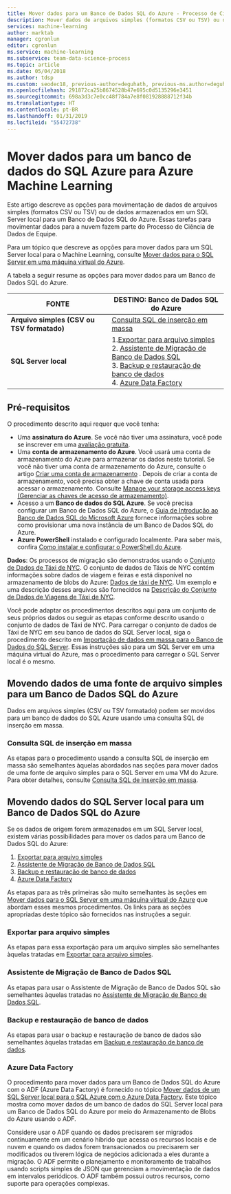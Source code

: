 ```yaml
---
title: Mover dados para um Banco de Dados SQL do Azure - Processo de Ciência de Dados de Equipe
description: Mover dados de arquivos simples (formatos CSV ou TSV) ou de dados armazenados em um SQL Server local para um Banco de Dados SQL do Azure.
services: machine-learning
author: marktab
manager: cgronlun
editor: cgronlun
ms.service: machine-learning
ms.subservice: team-data-science-process
ms.topic: article
ms.date: 05/04/2018
ms.author: tdsp
ms.custom: seodec18, previous-author=deguhath, previous-ms.author=deguhath
ms.openlocfilehash: 291872ca25b8674528b47e695c0d5135296e3451
ms.sourcegitcommit: 698a3d3c7e0cc48f784a7e8f081928888712f34b
ms.translationtype: HT
ms.contentlocale: pt-BR
ms.lasthandoff: 01/31/2019
ms.locfileid: "55472738"
---
```

# <a name="move-data-to-an-azure-sql-database-for-azure-machine-learning"></a>Mover dados para um banco de dados do SQL Azure para Azure Machine Learning

Este artigo descreve as opções para movimentação de dados de arquivos simples (formatos CSV ou TSV) ou de dados armazenados em um SQL Server local para um Banco de Dados SQL do Azure. Essas tarefas para movimentar dados para a nuvem fazem parte do Processo de Ciência de Dados de Equipe.

Para um tópico que descreve as opções para mover dados para um SQL Server local para o Machine Learning, consulte [Mover dados para o SQL Server em uma máquina virtual do Azure](move-sql-server-virtual-machine.md).

A tabela a seguir resume as opções para mover dados para um Banco de Dados SQL do Azure.

| <b>FONTE</b> | <b>DESTINO: Banco de Dados SQL do Azure</b> |
| --- | --- |
| <b>Arquivo simples (CSV ou TSV formatado)</b> |[Consulta SQL de inserção em massa](#bulk-insert-sql-query) |
| <b>SQL Server local</b> |1.[Exportar para arquivo simples](#export-flat-file)<br> 2. [Assistente de Migração de Banco de Dados SQL](#insert-tables-bcp)<br> 3. [Backup e restauração de banco de dados](#db-migration)<br> 4. [Azure Data Factory](#adf) |

## <a name="prereqs"></a>Pré-requisitos
O procedimento descrito aqui requer que você tenha:

* Uma **assinatura do Azure**. Se você não tiver uma assinatura, você pode se inscrever em uma [avaliação gratuita](https://azure.microsoft.com/pricing/free-trial/).
* Uma **conta de armazenamento do Azure**. Você usará uma conta de armazenamento do Azure para armazenar os dados neste tutorial. Se você não tiver uma conta de armazenamento do Azure, consulte o artigo [Criar uma conta de armazenamento](../../storage/common/storage-quickstart-create-account.md) . Depois de criar a conta de armazenamento, você precisa obter a chave de conta usada para acessar o armazenamento. Consulte [Manage your storage access keys (Gerenciar as chaves de acesso de armazenamento)](../../storage/common/storage-account-manage.md#access-keys).
* Acesso a um **Banco de dados do SQL Azure**. Se você precisa configurar um Banco de Dados SQL do Azure, o [Guia de Introdução ao Banco de Dados SQL do Microsoft Azure](../../sql-database/sql-database-get-started.md) fornece informações sobre como provisionar uma nova instância de um Banco de Dados SQL do Azure.
* **Azure PowerShell** instalado e configurado localmente. Para saber mais, confira [Como instalar e configurar o PowerShell do Azure](/powershell/azure/overview).

**Dados**: Os processos de migração são demonstrados usando o [Conjunto de Dados de Táxi de NYC](http://chriswhong.com/open-data/foil_nyc_taxi/). O conjunto de dados de Táxis de NYC contém informações sobre dados de viagem e feiras e está disponível no armazenamento de blobs do Azure: [Dados de táxi de NYC](http://www.andresmh.com/nyctaxitrips/). Um exemplo e uma descrição desses arquivos são fornecidos na [Descrição do Conjunto de Dados de Viagens de Táxi de NYC](sql-walkthrough.md#dataset).

Você pode adaptar os procedimentos descritos aqui para um conjunto de seus próprios dados ou seguir as etapas conforme descrito usando o conjunto de dados de Táxi de NYC. Para carregar o conjunto de dados de Táxi de NYC em seu banco de dados do SQL Server local, siga o procedimento descrito em [Importação de dados em massa para o Banco de Dados do SQL Server](sql-walkthrough.md#dbload). Essas instruções são para um SQL Server em uma máquina virtual do Azure, mas o procedimento para carregar o SQL Server local é o mesmo.

## <a name="file-to-azure-sql-database"></a> Movendo dados de uma fonte de arquivo simples para um Banco de Dados SQL do Azure
Dados em arquivos simples (CSV ou TSV formatado) podem ser movidos para um banco de dados do SQL Azure usando uma consulta SQL de inserção em massa.

### <a name="bulk-insert-sql-query"></a> Consulta SQL de inserção em massa
As etapas para o procedimento usando a consulta SQL de inserção em massa são semelhantes àquelas abordados nas seções para mover dados de uma fonte de arquivo simples para o SQL Server em uma VM do Azure. Para obter detalhes, consulte [Consulta SQL de inserção em massa](move-sql-server-virtual-machine.md#insert-tables-bulkquery).

## <a name="sql-on-prem-to-sazure-sql-database"></a> Movendo dados do SQL Server local para um Banco de Dados SQL do Azure
Se os dados de origem forem armazenados em um SQL Server local, existem várias possibilidades para mover os dados para um Banco de Dados SQL do Azure:

1. [Exportar para arquivo simples](#export-flat-file)
2. [Assistente de Migração de Banco de Dados SQL](#insert-tables-bcp)
3. [Backup e restauração de banco de dados](#db-migration)
4. [Azure Data Factory](#adf)

As etapas para as três primeiras são muito semelhantes às seções em [Mover dados para o SQL Server em uma máquina virtual do Azure](move-sql-server-virtual-machine.md) que abordam esses mesmos procedimentos. Os links para as seções apropriadas deste tópico são fornecidos nas instruções a seguir.

### <a name="export-flat-file"></a>Exportar para arquivo simples
As etapas para essa exportação para um arquivo simples são semelhantes àquelas tratadas em [Exportar para arquivo simples](move-sql-server-virtual-machine.md#export-flat-file).

### <a name="insert-tables-bcp"></a>Assistente de Migração de Banco de Dados SQL
As etapas para usar o Assistente de Migração de Banco de Dados SQL são semelhantes àquelas tratadas no [Assistente de Migração de Banco de Dados SQL](move-sql-server-virtual-machine.md#sql-migration).

### <a name="db-migration"></a>Backup e restauração de banco de dados
As etapas para usar o backup e restauração de banco de dados são semelhantes àquelas tratadas em [Backup e restauração de banco de dados](move-sql-server-virtual-machine.md#sql-backup).

### <a name="adf"></a>Azure Data Factory
O procedimento para mover dados para um Banco de Dados SQL do Azure com o ADF (Azure Data Factory) é fornecido no tópico [Mover dados de um SQL Server local para o SQL Azure com o Azure Data Factory](move-sql-azure-adf.md). Este tópico mostra como mover dados de um banco de dados do SQL Server local para um Banco de Dados SQL do Azure por meio do Armazenamento de Blobs do Azure usando o ADF.

Considere usar o ADF quando os dados precisarem ser migrados continuamente em um cenário híbrido que acessa os recursos locais e de nuvem e quando os dados forem transacionados ou precisarem ser modificados ou tiverem lógica de negócios adicionada a eles durante a migração. O ADF permite o planejamento e monitoramento de trabalhos usando scripts simples de JSON que gerenciam a movimentação de dados em intervalos periódicos. O ADF também possui outros recursos, como suporte para operações complexas.
